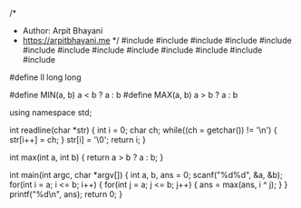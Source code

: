 /*
 *  Author: Arpit Bhayani
 *  https://arpitbhayani.me
 */
#include <cmath>
#include <cstdio>
#include <cstdlib>
#include <climits>
#include <deque>
#include <iostream>
#include <list>
#include <limits>
#include <map>
#include <queue>
#include <set>
#include <stack>
#include <vector>

#define ll long long

#define MIN(a, b) a < b ? a : b
#define MAX(a, b) a > b ? a : b

using namespace std;

int readline(char *str) {
    int i = 0;
    char ch;
    while((ch = getchar()) != '\n') {
        str[i++] = ch;
    }
    str[i] = '\0';
    return i;
}

int max(int a, int b) {
    return a > b ? a : b;
}

int main(int argc, char *argv[]) {
    int a, b, ans = 0;
    scanf("%d%d", &a, &b);
    for(int i = a; i <= b; i++) {
        for(int j = a; j <= b; j++) {
            ans = max(ans, i ^ j);
        }
    }
    printf("%d\n", ans);
    return 0;
}
